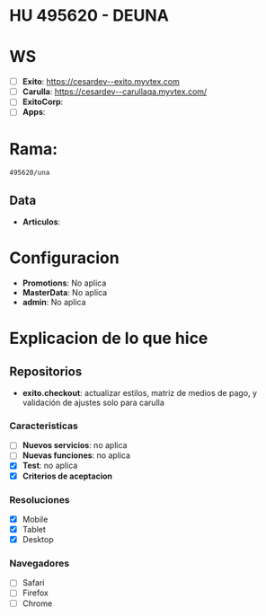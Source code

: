 # HU 495620 - DEUNA

# WS
- [ ] **Exito**: https://cesardev--exito.myvtex.com
- [ ] **Carulla**: https://cesardev--carullaqa.myvtex.com/
- [ ] **ExitoCorp**:
- [ ] **Apps**:

# Rama: 
	495620/una
## Data
- **Articulos**:

# Configuracion
- **Promotions**: No aplica
- **MasterData**: No aplica
- **admin**: No aplica

# Explicacion de lo que hice

## Repositorios
- **exito.checkout**: actualizar estilos, matriz de medios de pago, y validación de ajustes solo para carulla

### Caracteristicas
- [ ] **Nuevos servicios**: no aplica
- [ ] **Nuevas funciones**: no aplica
- [x] **Test**: no aplica
- [x] **Criterios de aceptacion**

### Resoluciones
- [x] Mobile
- [x] Tablet
- [x] Desktop

### Navegadores
- [ ] Safari
- [ ] Firefox
- [ ] Chrome